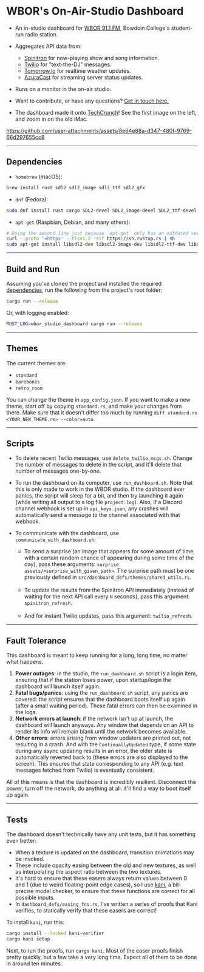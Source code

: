 # WBOR's On-Air-Studio Dashboard

- An in-studio dashboard for [WBOR 91.1 FM](https://wbor.org/), Bowdoin College's student-run radio station.

- Aggregates API data from:
  - [Spinitron](https://spinitron.com/) for now-playing show and song information.
  - [Twilio](https://www.twilio.com/) for "text-the-DJ" messages.
  - [Tomorrow.io](https://www.tomorrow.io/) for realtime weather updates.
  - [AzuraCast](https://github.com/AzuraCast/AzuraCast/) for streaming server status updates.

- Runs on a monitor in the on-air studio.
- Want to contribute, or have any questions? [Get in touch here.](https://wbor.org/contact)
- The dashboard made it onto [TechCrunch](https://techcrunch.com/2025/05/16/thousands-of-people-have-embarked-on-a-virtual-road-trip-via-google-street-view/)! See the first image on the left, and zoom in on the old iMac.

<https://github.com/user-attachments/assets/8e64e88a-d347-480f-9769-66d297655cc8>

---

## Dependencies

- `homebrew` (macOS):

```sh
brew install rust sdl2 sdl2_image sdl2_ttf sdl2_gfx
```

- `dnf` (Fedora):

```sh
sudo dnf install rust cargo SDL2-devel SDL2_image-devel SDL2_ttf-devel SDL2_gfx-devel
```

- `apt-get` (Raspbian, Debian, and many others):

```sh
# Doing the second line just because `apt-get` only has an outdated version of the toolchain:
curl --proto '=https' --tlsv1.2 -sSf https://sh.rustup.rs | sh
sudo apt-get install libsdl2-dev libsdl2-image-dev libsdl2-ttf-dev libsdl2-gfx-dev
```

---

## Build and Run

Assuming you've cloned the project and installed the required [dependencies](#dependencies), run the following from the project's root folder:

```sh
cargo run --release
```

Or, with logging enabled:

```sh
RUST_LOG=wbor_studio_dashboard cargo run --release
```

---

## Themes

The current themes are:

- `standard`
- `barebones`
- `retro_room`

You can change the theme in `app_config.json`.
If you want to make a new theme, start off by copying `standard.rs`, and make your changes from there. Make sure that it doesn't differ too much by running `diff standard.rs <YOUR_NEW_THEME.rs> --color=auto`.

---

## Scripts

- To delete recent Twilio messages, use `delete_twilio_msgs.sh`. Change the number of messages to delete in the script, and it'll delete that number of messages one-by-one.

- To run the dashboard on its computer, use `run_dashboard.sh`. Note that this is only made to work in the WBOR studio. If the dashboard ever panics, the script will sleep for a bit, and then try launching it again (while writing all output to a log file `project.log`). Also, if a Discord channel webhook is set up in `api_keys.json`, any crashes will automatically send a message to the channel associated with that webhook.

- To communicate with the dashboard, use `communicate_with_dashboard.sh`:
  - To send a surprise (an image that appears for some amount of time, with a certain random chance of appearing during some time of the day), pass these arguments: `surprise assets/<surprise_with_given_path>`. The surprise path must be one previously defined in `src/dashboard_defs/themes/shared_utils.rs`.
  <br>

  - To update the results from the Spinitron API immediately (instead of waiting for the next API call every `N` seconds), pass this argument: `spinitron_refresh`.
  <br>

  - And for instant Twilio updates, pass this argument: `twilio_refresh`.

---

## Fault Tolerance

This dashboard is meant to keep running for a long, long time, no matter what happens.

1. **Power outages**: in the studio, the `run_dashboard.sh` script is a login item, ensuring that if the station loses power, upon startup/login the dashboard will launch itself again.
2. **Fatal bugs/panics**: using the `run_dashboard.sh` script, any panics are covered: the script ensures that the dashboard boots itself up again (after a small waiting period). These fatal errors can then be examined in the logs.
3. **Network errors at launch**: if the network isn't up at launch, the dashboard will launch anyways. Any window that depends on an API to render its info will remain blank until the network becomes available.
4. **Other errors**: errors arising from window updaters are printed out, not resulting in a crash. And with the `ContinuallyUpdated` type, if some state during any async updating results in an error, the older state is automatically reverted back to (these errors are also displayed to the screen). This ensures that state corresponding to any API (e.g. text messages fetched from Twilio) is eventually consistent.

All of this means is that the dashboard is incredibly resilient. Disconnect the power, turn off the network, do anything at all: it'll find a way to boot itself up again.

---

## Tests

The dashboard doesn't technically have any unit tests, but it has something even better:

- When a texture is updated on the dashboard, transition animations may be invoked.
- These include opacity easing between the old and new textures, as well as interpolating the aspect ratio between the two textures.
- It's hard to ensure that these easers always return values between 0 and 1 (due to weird floating-point edge cases), so I use [kani](https://github.com/model-checking/kani), a bit-precise model checker, to ensure that these functions are correct for all possible inputs.
- In `dashboard_defs/easing_fns.rs`, I've written a series of proofs that Kani verifies, to statically verify that these easers are correct!

To install `kani`, run this:

```sh
cargo install --locked kani-verifier
cargo kani setup
```

Next, to run the proofs, run `cargo kani`. Most of the easer proofs finish pretty quickly, but a few take a very long time. Expect all of them to be done in around ten minutes.
